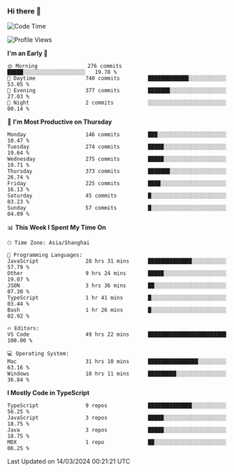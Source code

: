 ### Hi there 👋

<!--
**waynelwz/waynelwz** is a ✨ _special_ ✨ repository because its `README.md` (this file) appears on your GitHub profile.

Here are some ideas to get you started:

- 🔭 I’m currently working on ...
- 🌱 I’m currently learning ...
- 👯 I’m looking to collaborate on ...
- 🤔 I’m looking for help with ...
- 💬 Ask me about ...
- 📫 How to reach me: ...
- 😄 Pronouns: ...
- ⚡ Fun fact: ...
-->

<!--START_SECTION:waka-->
![Code Time](http://img.shields.io/badge/Code%20Time-2%2C578%20hrs%2051%20mins-blue)

![Profile Views](http://img.shields.io/badge/Profile%20Views-1-blue)

**I'm an Early 🐤** 

```text
🌞 Morning                276 commits         █████░░░░░░░░░░░░░░░░░░░░   19.78 % 
🌆 Daytime                740 commits         █████████████░░░░░░░░░░░░   53.05 % 
🌃 Evening                377 commits         ███████░░░░░░░░░░░░░░░░░░   27.03 % 
🌙 Night                  2 commits           ░░░░░░░░░░░░░░░░░░░░░░░░░   00.14 % 
```
📅 **I'm Most Productive on Thursday** 

```text
Monday                   146 commits         ███░░░░░░░░░░░░░░░░░░░░░░   10.47 % 
Tuesday                  274 commits         █████░░░░░░░░░░░░░░░░░░░░   19.64 % 
Wednesday                275 commits         █████░░░░░░░░░░░░░░░░░░░░   19.71 % 
Thursday                 373 commits         ███████░░░░░░░░░░░░░░░░░░   26.74 % 
Friday                   225 commits         ████░░░░░░░░░░░░░░░░░░░░░   16.13 % 
Saturday                 45 commits          █░░░░░░░░░░░░░░░░░░░░░░░░   03.23 % 
Sunday                   57 commits          █░░░░░░░░░░░░░░░░░░░░░░░░   04.09 % 
```


📊 **This Week I Spent My Time On** 

```text
🕑︎ Time Zone: Asia/Shanghai

💬 Programming Languages: 
JavaScript               28 hrs 31 mins      ██████████████░░░░░░░░░░░   57.79 % 
Other                    9 hrs 24 mins       █████░░░░░░░░░░░░░░░░░░░░   19.07 % 
JSON                     3 hrs 36 mins       ██░░░░░░░░░░░░░░░░░░░░░░░   07.30 % 
TypeScript               1 hr 41 mins        █░░░░░░░░░░░░░░░░░░░░░░░░   03.44 % 
Bash                     1 hr 26 mins        █░░░░░░░░░░░░░░░░░░░░░░░░   02.92 % 

🔥 Editors: 
VS Code                  49 hrs 22 mins      █████████████████████████   100.00 % 

💻 Operating System: 
Mac                      31 hrs 10 mins      ████████████████░░░░░░░░░   63.16 % 
Windows                  18 hrs 11 mins      █████████░░░░░░░░░░░░░░░░   36.84 % 
```

**I Mostly Code in TypeScript** 

```text
TypeScript               9 repos             ██████████████░░░░░░░░░░░   56.25 % 
JavaScript               3 repos             █████░░░░░░░░░░░░░░░░░░░░   18.75 % 
Java                     3 repos             █████░░░░░░░░░░░░░░░░░░░░   18.75 % 
MDX                      1 repo              ██░░░░░░░░░░░░░░░░░░░░░░░   06.25 % 
```




 Last Updated on 14/03/2024 00:21:21 UTC
<!--END_SECTION:waka-->
